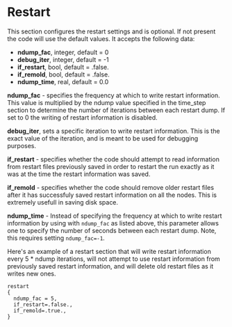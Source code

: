 # Restart

This section configures the restart settings and is optional. If not
present the code will use the default values. It accepts the following
data:

- **ndump_fac**, integer, default = 0
- **debug_iter**, integer, default = -1
- **if_restart**, bool, default = .false.
- **if_remold**, bool, default = .false.
- **ndump_time**, real, default = 0.0

**ndump_fac** - specifies the frequency at which to write restart
information. This value is multiplied by the ndump value specified in
the time_step section to determine the number of iterations between each
restart dump. If set to 0 the writing of restart information is
disabled.

**debug_iter**, sets a specific iteration to write restart information.
This is the exact value of the iteration, and is meant to be used for
debugging purposes.

**if_restart** - specifies whether the code should attempt to read
information from restart files previously saved in order to restart the
run exactly as it was at the time the restart information was saved.

**if_remold** - specifies whether the code should remove older restart
files after it has successfuly saved restart information on all the
nodes. This is extremely usefull in saving disk space.

**ndump_time** - Instead of specifying the frequency at which to write restart information
by using with `ndump_fac` as listed above, this parameter allows one to specify 
the number of seconds between each restart dump. Note, this requires setting
`ndump_fac=-1`.

Here's an example of a restart section that will write restart
information every 5 \* ndump iterations, will not attempt to use restart
information from previously saved restart information, and will delete
old restart files as it writes new ones.

```text
restart
{
  ndump_fac = 5,
  if_restart=.false.,
  if_remold=.true.,
}
```
